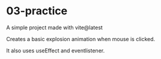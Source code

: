 # 03-practice

A simple project made with vite@latest

Creates a basic explosion animation when mouse is clicked.

It also uses useEffect and eventlistener.

